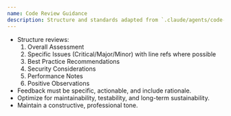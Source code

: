 ```yaml
---
name: Code Review Guidance
description: Structure and standards adapted from `.claude/agents/code-reviewer.md`
---
```


- Structure reviews:
  1. Overall Assessment
  2. Specific Issues (Critical/Major/Minor) with line refs where possible
  3. Best Practice Recommendations
  4. Security Considerations
  5. Performance Notes
  6. Positive Observations
- Feedback must be specific, actionable, and include rationale.
- Optimize for maintainability, testability, and long-term sustainability.
- Maintain a constructive, professional tone.
